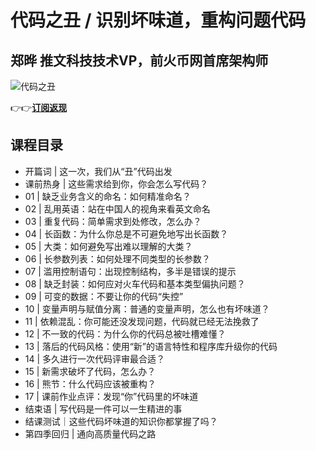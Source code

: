 代码之丑 / 识别坏味道，重构问题代码
===================

郑晔 **推文科技技术VP，前火币网首席架构师**
-------------------------

![代码之丑](https://www.geekgay.com/storage/geek/geek_9c6e5ddde3da35b56530d292a09a5e02.jpg)  
  
👉👉[**订阅返现**](https://time.geekbang.org/column/intro/100068401?code=r2LPwjRKcC90AJpYj85GA7yx5fJf%2FUEpLvq2mWSNJtY%3D "代码之丑")  
  
课程目录
----

  
  
- 开篇词 | 这一次，我们从“丑”代码出发
- 课前热身 | 这些需求给到你，你会怎么写代码？
- 01 | 缺乏业务含义的命名：如何精准命名？
- 02 | 乱用英语：站在中国人的视角来看英文命名
- 03 | 重复代码：简单需求到处修改，怎么办？
- 04 | 长函数：为什么你总是不可避免地写出长函数？
- 05 | 大类：如何避免写出难以理解的大类？
- 06 | 长参数列表：如何处理不同类型的长参数？
- 07 | 滥用控制语句：出现控制结构，多半是错误的提示
- 08 | 缺乏封装：如何应对火车代码和基本类型偏执问题？
- 09 | 可变的数据：不要让你的代码“失控”
- 10 | 变量声明与赋值分离：普通的变量声明，怎么也有坏味道？
- 11 | 依赖混乱：你可能还没发现问题，代码就已经无法挽救了
- 12 | 不一致的代码：为什么你的代码总被吐槽难懂？
- 13 | 落后的代码风格：使用“新”的语言特性和程序库升级你的代码
- 14 | 多久进行一次代码评审最合适？
- 15 | 新需求破坏了代码，怎么办？
- 16 | 熊节：什么代码应该被重构？
- 17 | 课前作业点评：发现“你”代码里的坏味道
- 结束语 | 写代码是一件可以一生精进的事
- 结课测试｜这些代码坏味道的知识你都掌握了吗？
- 第四季回归 | 通向高质量代码之路
